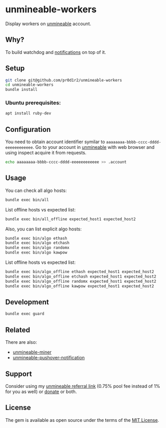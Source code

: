 # unmineable-workers

Display workers on [unmineable](https://www.unmineable.com) account.

## Why?

To build watchdog and [notifications](https://github.com/pr0d1r2/unmineable-pushover-notification) on top of it.

## Setup

```bash
git clone git@github.com/pr0d1r2/unmineable-workers
cd unmineable-workers
bundle install
```

### Ubuntu prerequisites:

```bash
apt install ruby-dev
```

## Configuration

You need to obtain account identifier symilar to `aaaaaaaa-bbbb-cccc-dddd-eeeeeeeeeeee`.
Go to your account in [unmineable](https://www.unmineable.com) with web
browser and using inspect acquire it from requests.

```bash
echo aaaaaaaa-bbbb-cccc-dddd-eeeeeeeeeeee >> .account
```

## Usage

You can check all algo hosts:

```bash
bundle exec bin/all
```

List offline hosts vs expected list:

```bash
bundle exec bin/all_offline expected_host1 expected_host2
```

Also, you can list explicit algo hosts:

```bash
bundle exec bin/algo ethash
bundle exec bin/algo etchash
bundle exec bin/algo randomx
bundle exec bin/algo kawpow
```

List offline hosts vs expected list:

```bash
bundle exec bin/algo_offline ethash expected_host1 expected_host2
bundle exec bin/algo_offline etchash expected_host1 expected_host2
bundle exec bin/algo_offline randomx expected_host1 expected_host2
bundle exec bin/algo_offline kawpow expected_host1 expected_host2
```

## Development

```bash
bundle exec guard
```

## Related

There are also:
- [unmineable-miner](https://github.com/pr0d1r2/unmineable-miner)
- [unmineable-pushover-notification](https://github.com/pr0d1r2/unmineable-pushover-notification)

## Support

Consider using my [unmineable referral link](https://www.unmineable.com/?ref=3792-egij) (0.75% pool fee instead of 1% for you as well) or [donate](https://github.com/pr0d1r2/donate) or both.

## License

The gem is available as open source under the terms of the [MIT License](http://opensource.org/licenses/MIT).
